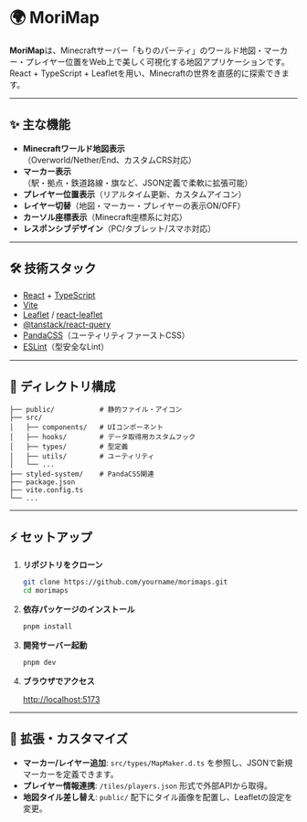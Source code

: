 # 🌍 MoriMap

**MoriMap**は、Minecraftサーバー「もりのパーティ」のワールド地図・マーカー・プレイヤー位置をWeb上で美しく可視化する地図アプリケーションです。React + TypeScript + Leafletを用い、Minecraftの世界を直感的に探索できます。

---

## ✨ 主な機能

- **Minecraftワールド地図表示**（Overworld/Nether/End、カスタムCRS対応）
- **マーカー表示**（駅・拠点・鉄道路線・旗など、JSON定義で柔軟に拡張可能）
- **プレイヤー位置表示**（リアルタイム更新、カスタムアイコン）
- **レイヤー切替**（地図・マーカー・プレイヤーの表示ON/OFF）
- **カーソル座標表示**（Minecraft座標系に対応）
- **レスポンシブデザイン**（PC/タブレット/スマホ対応）

---

## 🛠️ 技術スタック

- [React](https://react.dev/) + [TypeScript](https://www.typescriptlang.org/)
- [Vite](https://vitejs.dev/)
- [Leaflet](https://leafletjs.com/) / [react-leaflet](https://react-leaflet.js.org/)
- [@tanstack/react-query](https://tanstack.com/query/latest)
- [PandaCSS](https://panda-css.com/)（ユーティリティファーストCSS）
- [ESLint](https://eslint.org/)（型安全なLint）

---

## 📁 ディレクトリ構成

```
├── public/           # 静的ファイル・アイコン
├── src/
│   ├── components/   # UIコンポーネント
│   ├── hooks/        # データ取得用カスタムフック
│   ├── types/        # 型定義
│   ├── utils/        # ユーティリティ
│   └── ...
├── styled-system/    # PandaCSS関連
├── package.json
├── vite.config.ts
└── ...
```

---

## ⚡ セットアップ

1. **リポジトリをクローン**

   ```sh
   git clone https://github.com/yourname/morimaps.git
   cd morimaps
   ```

2. **依存パッケージのインストール**

   ```sh
   pnpm install
   ```

3. **開発サーバー起動**

   ```sh
   pnpm dev
   ```

4. **ブラウザでアクセス**

   [http://localhost:5173](http://localhost:5173)

---

## 🧩 拡張・カスタマイズ

- **マーカー/レイヤー追加**: `src/types/MapMaker.d.ts` を参照し、JSONで新規マーカーを定義できます。
- **プレイヤー情報連携**: `/tiles/players.json` 形式で外部APIから取得。
- **地図タイル差し替え**: `public/` 配下にタイル画像を配置し、Leafletの設定を変更。
